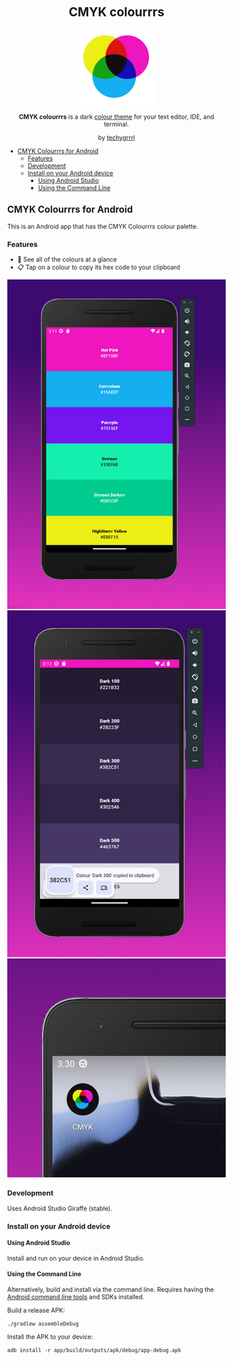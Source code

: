 <h1 align="center">CMYK colourrrs</h1>

<p align="center">
  <img src="cmyk-logo.png" width="180" style="display: inline-block; width: 180px" />
</p>

<p align="center">
  <strong>CMYK colourrrs</strong> is a dark <a href="https://blog.techygrrrl.stream/cmyk">colour theme</a> for your text editor, IDE, and terminal.
</p>
<p align="center">
  by <a href="https://techygrrrl.stream">techygrrrl</a>
</p>

- [CMYK Colourrrs for Android](#cmyk-colourrrs-for-android)
  - [Features](#features)
  - [Development](#development)
  - [Install on your Android device](#install-on-your-android-device)
    - [Using Android Studio](#using-android-studio)
    - [Using the Command Line](#using-the-command-line)


## CMYK Colourrrs for Android

This is an Android app that has the CMYK Colourrrs colour palette.

### Features

- 🌈 See all of the colours at a glance
- 📋 Tap on a colour to copy its hex code to your clipboard

![](screenshots/colourrr-palette.png)
![](screenshots/copied-to-clipboard.png)
![](screenshots/app-icon.png)


### Development

Uses Android Studio Giraffe (stable).

### Install on your Android device

#### Using Android Studio

Install and run on your device in Android Studio.

#### Using the Command Line

Alternatively, build and install via the command line. Requires having the [Android command line tools](https://developer.android.com/tools) and SDKs installed.

Build a release APK:

    ./gradlew assembleDebug

Install the APK to your device:

    adb install -r app/build/outputs/apk/debug/app-debug.apk
